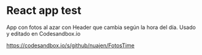 # React app test


App con fotos al azar con Header que cambia según la hora del día.
Usado y editado en Codesandbox.io


https://codesandbox.io/s/github/nuajen/FotosTime
